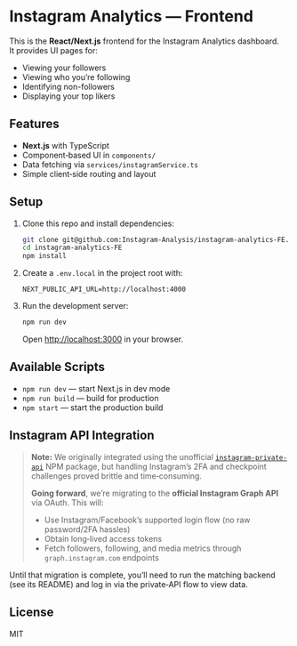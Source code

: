 # Instagram Analytics — Frontend

This is the **React/Next.js** frontend for the Instagram Analytics dashboard.  
It provides UI pages for:
- Viewing your followers
- Viewing who you’re following
- Identifying non-followers
- Displaying your top likers

## Features

- **Next.js** with TypeScript
- Component‐based UI in `components/`
- Data fetching via `services/instagramService.ts`
- Simple client‐side routing and layout

## Setup

1. Clone this repo and install dependencies:
   ```bash
   git clone git@github.com:Instagram-Analysis/instagram-analytics-FE.git
   cd instagram-analytics-FE
   npm install
   ```

2. Create a `.env.local` in the project root with:
   ```dotenv
   NEXT_PUBLIC_API_URL=http://localhost:4000
   ```

3. Run the development server:
   ```bash
   npm run dev
   ```
   Open [http://localhost:3000](http://localhost:3000) in your browser.

## Available Scripts

- `npm run dev` — start Next.js in dev mode  
- `npm run build` — build for production  
- `npm start` — start the production build  

## Instagram API Integration

> **Note:** We originally integrated using the unofficial [`instagram-private-api`](https://github.com/dilame/instagram-private-api) NPM package, but handling Instagram’s 2FA and checkpoint challenges proved brittle and time‐consuming.  
>  
> **Going forward**, we’re migrating to the **official Instagram Graph API** via OAuth. This will:
> - Use Instagram/Facebook’s supported login flow (no raw password/2FA hassles)  
> - Obtain long‐lived access tokens  
> - Fetch followers, following, and media metrics through `graph.instagram.com` endpoints  

Until that migration is complete, you’ll need to run the matching backend (see its README) and log in via the private‐API flow to view data.

## License

MIT
